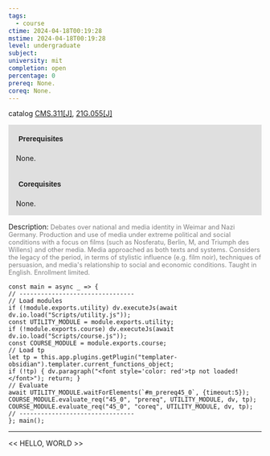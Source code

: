 ```yaml
---
tags:
  - course
ctime: 2024-04-18T00:19:28
mstime: 2024-04-18T00:19:28
level: undergraduate
subject: 
university: mit
completion: open
percentage: 0
prereq: None.
coreq: None.
---
```


catalog [CMS.311[J]](http://student.mit.edu/catalog/mCMSa.html#CMS.311), [21G.055[J]](http://student.mit.edu/catalog/m21Ga.html#21G.055)

<span style="display: block; padding: 15px; background-color: rgb(100, 100, 100, 0.2);"><font id="m_prereq45_0" style="display: block; font-family: Arial, sans-serif; font-weight: bold; padding: 5px">Prerequisites</font><br><span id="prereq45_0">None.</span></span>
<span style="display: block; padding: 15px; background-color: rgb(100, 100, 100, 0.2);"><font id="m_coreq45_0" style="display: block; font-family: Arial, sans-serif; font-weight: bold; padding: 5px">Corequisites</font><br><span id="coreq45_0">None.</span></span>

<font style="">Description:</font>
<font style="color: grey; font-size: 0.8rem;">Debates over national and media identity in Weimar and Nazi Germany. Production and use of media under extreme political and social conditions with a focus on films (such as Nosferatu, Berlin, M, and Triumph des Willens) and other media. Media approached as both texts and systems. Considers the legacy of the period, in terms of stylistic influence (e.g. film noir), techniques of persuasion, and media's relationship to social and economic conditions. Taught in English. Enrollment limited.</font>

```dataviewjs
const main = async _ => {
// --------------------------------
// Load modules
if (!module.exports.utility) dv.executeJs(await dv.io.load("Scripts/utility.js"));
const UTILITY_MODULE = module.exports.utility;
if (!module.exports.course) dv.executeJs(await dv.io.load("Scripts/course.js"));
const COURSE_MODULE = module.exports.course;
// Load tp
let tp = this.app.plugins.getPlugin("templater-obsidian").templater.current_functions_object;
if (!tp) { dv.paragraph("<font style='color: red'>tp not loaded!</font>"); return; }
// Evaluate
await UTILITY_MODULE.waitForElements(`#m_prereq45_0`, {timeout:5});
COURSE_MODULE.evaluate_req("45_0", "prereq", UTILITY_MODULE, dv, tp);
COURSE_MODULE.evaluate_req("45_0", "coreq", UTILITY_MODULE, dv, tp);
// --------------------------------
}; main();
```

---

<< HELLO, WORLD >>
